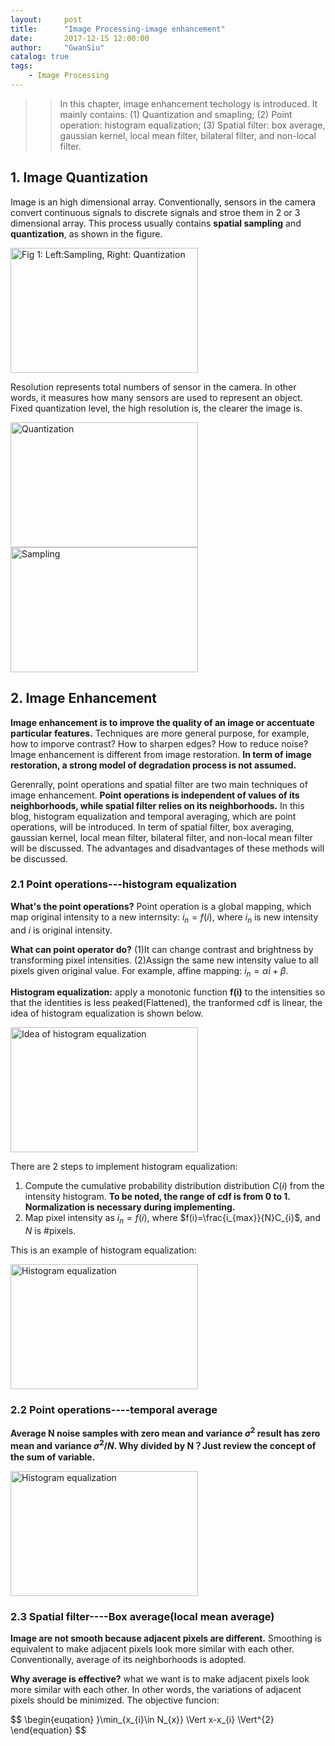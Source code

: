 ```yaml
---
layout:     post
title:      "Image Processing-image enhancement"
date:       2017-12-15 12:00:00
author:     "GwanSiu"
catalog: true
tags:
    - Image Processing
---
```

>>In this chapter, image enhancement techology is introduced. It mainly contains: (1) Quantization and smapling; (2) Point operation: histogram equalization; (3) Spatial filter: box average, gaussian kernel, local mean filter, bilateral filter, and non-local filter.

## 1. Image Quantization
Image is an high dimensional array. Conventionally, sensors in the camera convert continuous signals to discrete signals and stroe them in 2 or 3 dimensional array. This process usually contains **spatial sampling** and **quantization**, as shown in the figure.
 
<img src="http://static.zybuluo.com/GwanSiu/8fsscwc7t44zw0isny8beezv/image.png" width = "300" height = "200" alt="Fig 1: Left:Sampling, Right: Quantization" align=center />

Resolution represents total numbers of sensor in the camera. In other words, it measures how many sensors are used to represent an object. Fixed quantization level, the high resolution is, the clearer the image is.
 
<img src="http://static.zybuluo.com/GwanSiu/rgxvz5p6tyrgv9nx1emhfqr2/QuantizationAndSampling.png" width = "300" height = "200" alt="Quantization" align=center />

<img src="http://static.zybuluo.com/GwanSiu/mjje01g4ygd11ea12txyaqym/Sampling.png" width = "300" height = "200" alt="Sampling" align=center />

## 2. Image Enhancement
**Image enhancement is to improve the quality of an image or accentuate particular features.** Techniques are more general purpose, for example, how to imporve contrast? How to sharpen edges? How to reduce noise? Image enhancement is different from image restoration. **In term of image restoration, a strong model of degradation process is not assumed.**

Gerenrally, point operations and spatial filter are two main techniques of image enhancement. **Point operations is independent of values of its neighborhoods, while spatial filter relies on its neighborhoods.** In this blog, histogram equalization and temporal averaging, which are point operations, will be introduced. In term of spatial filter, box averaging, gaussian kernel, local mean filter, bilateral filter, and non-local mean filter will be discussed. The advantages and disadvantages of these methods will be discussed.

### 2.1 Point operations---histogram equalization
**What's the point operations?** Point operation is a global mapping, which map original intensity to a new internsity: $i_{n} =f(i)$, where $i_{n}$ is new intensity and $i$ is original intensity.  

**What can point operator do?** (1)It can change contrast and brightness by transforming pixel intensities. (2)Assign the same new intensity value to all pixels given original value. For example, affine mapping: $i_{n} = \alpha i + \beta$.

**Histogram equalization:** apply a monotonic function **f(i)** to the intensities so that the identities is less peaked(Flattened), the tranformed cdf is linear, the idea of histogram equalization is shown below.

<img src="http://static.zybuluo.com/GwanSiu/ola2640fbn0xp286x2gqz8v6/image.png" width = "300" height = "200" alt="Idea of histogram equalization" align=center />

There are 2 steps to implement histogram equalization:
1. Compute the cumulative probability distribution distribution $C(i)$ from the intensity histogram. **To be noted, the range of cdf is from 0 to 1. Normalization is necessary during implementing.**
2. Map pixel intensity as $i_{n} = f(i)$, where $f(i)=\frac{i_{max}}{N}C_{i}$, and $N$ is #pixels.

This is an example of histogram equalization:

<img src="http://static.zybuluo.com/GwanSiu/f8lfjjxe19k18hffu118r0ea/HistogramEqualization.png" width = "300" height = "200" alt="Histogram equalization" align=center />

### 2.2 Point operations----temporal average
**Average N noise samples with zero mean and variance $\sigma^{2}$ result has zero mean and variance $\sigma^{2}/N$. Why divided by N？Just review the concept of the sum of variable.**

<img src="http://static.zybuluo.com/GwanSiu/80fhttmsh3k40jey3wwd7ox4/temporal%20filter.png" width = "300" height = "200" alt="Histogram equalization" align=center />

### 2.3 Spatial filter----Box average(local mean average)
**Image are not smooth because adjacent pixels are different.** Smoothing is equivalent to make adjacent pixels look more similar with each other. Conventionally, average of its neighborhoods is adopted. 

**Why average is effective?**  what we want is to make adjacent pixels look more similar with each other. In other words, the variations of adjacent pixels should be minimized. The objective funcion:

$$
\begin{euqation}
}\min_{x_{i}\in N_{x}} \Vert x-x_{i} \Vert^{2}
\end{equation}
$$






